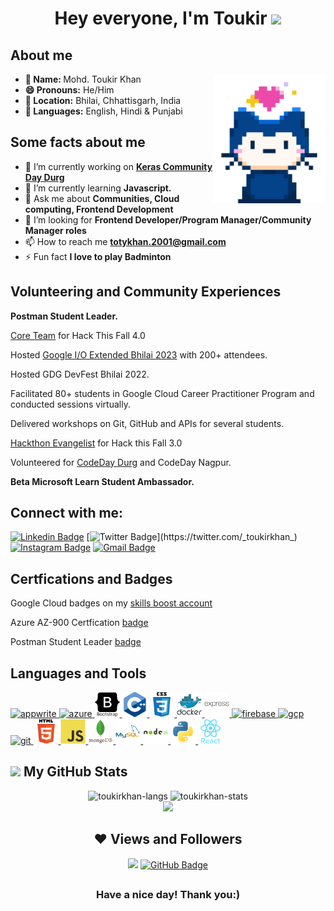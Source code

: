 <h1 align="center">Hey everyone, I'm Toukir <img src="https://media.giphy.com/media/hvRJCLFzcasrR4ia7z/giphy.gif" width="35"></h1>


## About me
<picture> <img align="right" src="https://github.com/toukirkhan/toukirkhan/blob/main/assets/mona.gif?raw=true" width = 180px></picture>

<ul>
  <li><b>👤 Name: </b> Mohd. Toukir Khan</li>
  <li><b>😄 Pronouns:</b>  He/Him</li>
  <li><b>📍 Location:</b> Bhilai, Chhattisgarh, India</li>
  <li><b>📣 Languages:</b> English, Hindi & Punjabi</li>
</ul>



## Some facts about me
- 🔭 I’m currently working on [**Keras Community Day Durg**](https://kcddurg.vercel.app/)
- 🌱 I’m currently learning **Javascript.**
- 💬 Ask me about **Communities, Cloud computing, Frontend Development**
- 🤝 I’m looking for **Frontend Developer/Program Manager/Community Manager roles**
- 📫 How to reach me **totykhan.2001@gmail.com**
- ⚡ Fun fact **I love to play Badminton**

## Volunteering and Community Experiences

**Postman Student Leader.**

[Core Team](https://twitter.com/hackthisfall/status/1693291145454121356?s=20) for Hack This Fall 4.0

Hosted [Google I/O Extended Bhilai 2023](https://twitter.com/_toukirkhan_/status/1686703118367809536?s=20) with 200+ attendees.

Hosted GDG DevFest Bhilai 2022.

Facilitated 80+ students in Google Cloud Career Practitioner Program and conducted sessions virtually.

Delivered workshops on Git, GitHub and APIs for several students.

[Hackthon Evangelist](https://certificate.givemycertificate.com/c/63ce48e0-91b7-4dc6-a19c-6e90bfa0c111) for Hack this Fall 3.0

Volunteered for [CodeDay Durg](https://twitter.com/_toukirkhan_/status/1688783633799389185?s=20) and CodeDay Nagpur.

**Beta Microsoft Learn Student Ambassador.**

## Connect with me:
<p align="center">

[![Linkedin Badge](https://img.shields.io/badge/-toukirkhan-blue?style=flat-square&logo=Linkedin&logoColor=white&link=https://www.linkedin.com/in/toukirkhan/)](https://www.linkedin.com/in/toukirkhan/)
[![Twitter Badge](https://img.shields.io/badge/-@__toukirkhan__-1ca0f1?style=flat-square&labelColor=1ca0f1&logo=twitter&logoColor=white&link=https://twitter.com/_toukirkhan_)](https://twitter.com/_toukirkhan_)
[![Instagram Badge](https://img.shields.io/badge/-@__.toukir__k-f56040?style=flat-square&logo=instagram&logoColor=white&link=https://instagram.com/_.toukir_k/)](https://instagram.com/_.toukir_k)
[![Gmail Badge](https://img.shields.io/badge/-totykhan.2001@gmail.com-db4437?style=flat-square&logo=Gmail&logoColor=white&link=mailto:totykhan.2001@gmail.com)](mailto:totykhan.2001@gmail.com)

</p>

## Certfications and Badges

<p align="center">
  
Google Cloud badges on my [skills boost account](https://www.cloudskillsboost.google/public_profiles/73a13f5c-52a6-4f21-8c37-3a0ad0a67be1)
  
  Azure AZ-900 Certfication [badge](https://www.credly.com/badges/ed32f4fd-ea38-4624-9000-0d912f8dfcfa/public_url)

  Postman Student Leader [badge](https://badgr.com/public/assertions/xbHfe2NaRne2tHMhlipWeQ)
 
</p>

## Languages and Tools
<p align="left"> <a href="https://appwrite.io" target="_blank" rel="noreferrer"> <img src="https://www.vectorlogo.zone/logos/appwriteio/appwriteio-icon.svg" alt="appwrite" width="40" height="40"/> </a> <a href="https://azure.microsoft.com/en-in/" target="_blank" rel="noreferrer"> <img src="https://www.vectorlogo.zone/logos/microsoft_azure/microsoft_azure-icon.svg" alt="azure" width="40" height="40"/> </a> <a href="https://getbootstrap.com" target="_blank" rel="noreferrer"> <img src="https://raw.githubusercontent.com/devicons/devicon/master/icons/bootstrap/bootstrap-plain-wordmark.svg" alt="bootstrap" width="40" height="40"/> </a> <a href="https://www.w3schools.com/cpp/" target="_blank" rel="noreferrer"> <img src="https://raw.githubusercontent.com/devicons/devicon/master/icons/cplusplus/cplusplus-original.svg" alt="cplusplus" width="40" height="40"/> </a> <a href="https://www.w3schools.com/css/" target="_blank" rel="noreferrer"> <img src="https://raw.githubusercontent.com/devicons/devicon/master/icons/css3/css3-original-wordmark.svg" alt="css3" width="40" height="40"/> </a> <a href="https://www.docker.com/" target="_blank" rel="noreferrer"> <img src="https://raw.githubusercontent.com/devicons/devicon/master/icons/docker/docker-original-wordmark.svg" alt="docker" width="40" height="40"/> </a> <a href="https://expressjs.com" target="_blank" rel="noreferrer"> <img src="https://raw.githubusercontent.com/devicons/devicon/master/icons/express/express-original-wordmark.svg" alt="express" width="40" height="40"/> </a> <a href="https://firebase.google.com/" target="_blank" rel="noreferrer"> <img src="https://www.vectorlogo.zone/logos/firebase/firebase-icon.svg" alt="firebase" width="40" height="40"/> </a> <a href="https://cloud.google.com" target="_blank" rel="noreferrer"> <img src="https://www.vectorlogo.zone/logos/google_cloud/google_cloud-icon.svg" alt="gcp" width="40" height="40"/> </a> <a href="https://git-scm.com/" target="_blank" rel="noreferrer"> <img src="https://www.vectorlogo.zone/logos/git-scm/git-scm-icon.svg" alt="git" width="40" height="40"/> </a> <a href="https://www.w3.org/html/" target="_blank" rel="noreferrer"> <img src="https://raw.githubusercontent.com/devicons/devicon/master/icons/html5/html5-original-wordmark.svg" alt="html5" width="40" height="40"/> </a> <a href="https://developer.mozilla.org/en-US/docs/Web/JavaScript" target="_blank" rel="noreferrer"> <img src="https://raw.githubusercontent.com/devicons/devicon/master/icons/javascript/javascript-original.svg" alt="javascript" width="40" height="40"/> </a> <a href="https://www.mongodb.com/" target="_blank" rel="noreferrer"> <img src="https://raw.githubusercontent.com/devicons/devicon/master/icons/mongodb/mongodb-original-wordmark.svg" alt="mongodb" width="40" height="40"/> </a> <a href="https://www.mysql.com/" target="_blank" rel="noreferrer"> <img src="https://raw.githubusercontent.com/devicons/devicon/master/icons/mysql/mysql-original-wordmark.svg" alt="mysql" width="40" height="40"/> </a> <a href="https://nodejs.org" target="_blank" rel="noreferrer"> <img src="https://raw.githubusercontent.com/devicons/devicon/master/icons/nodejs/nodejs-original-wordmark.svg" alt="nodejs" width="40" height="40"/> </a> <a href="https://www.python.org" target="_blank" rel="noreferrer"> <img src="https://raw.githubusercontent.com/devicons/devicon/master/icons/python/python-original.svg" alt="python" width="40" height="40"/> </a> <a href="https://reactjs.org/" target="_blank" rel="noreferrer"> <img src="https://raw.githubusercontent.com/devicons/devicon/master/icons/react/react-original-wordmark.svg" alt="react" width="40" height="40"/> </a> </p>


## <img src="https://media0.giphy.com/media/cNZqrH5IzOG0xrlWks/giphy.gif?cid=ecf05e47map255q427en9uprqc1sb0unjq5k4fnqg5pmhhs4&rid=giphy.gif&ct=s" width="50px"> My GitHub Stats
<div align="center">
<img height="150em" src="https://github-readme-stats.vercel.app/api/top-langs/?username=toukirkhan&layout=compact&show_icon=true&theme=algolia" alt="toukirkhan-langs"/>
<img height="150em" src="https://github-readme-stats.vercel.app/api/?username=toukirkhan&layout=compact&show_icon=true&theme=algolia" alt="toukirkhan-stats"/>
</div>
<div align="center">
  <img src="http://github-readme-streak-stats.herokuapp.com?user=toukirkhan&theme=algolia&background=0d1117&hide_border=true" />





## ❤ Views and Followers

![](https://komarev.com/ghpvc/?username=toukirkhane&color=blueviolet&bg_color=0D1117&color=5BCDEC&line=5BCDEC&point=FFFFFF&hide_border=true)
<a href="https://github.com/toukirkhan?tab=followers"><img src="https://img.shields.io/github/followers/toukirkhan?label=Followers&style=social" alt="GitHub Badge"></a>

## <h3 align="center"> Have a nice day! Thank you:) <h3>
